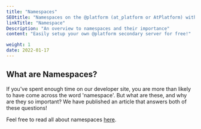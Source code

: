 ```yaml
---
title: "Namespaces"
SEOtitle: "Namespaces on the @platform (at_platform or AtPlatform) with free @signs (AtSign or at_sign)"
linkTitle: "Namespace"
Description: "An overview to namespaces and their importance"
content: "Easily setup your own @platform secondary server for free!"

weight: 1
date: 2022-01-17
---
```


## What are Namespaces?

If you've spent enough time on our developer site, you are more than likely to have come across the word 'namespace'. But what are these, and why are they so important? We have published an article that answers both of these questions!

Feel free to read all about namespaces [here](https://atsigncompany.medium.com/the-hidden-beauty-of-protocol-namespaces-6f5fab7f7a09).

<!-- ## Getting @signs and keys.

Your first step is to get a couple of @signs, it is best to get at least two, so you can experiment with sharing end-to-end
encrypted data across the @platform.

### There are two methods to get @signs.

#### The first

Go to [atsign.com](https://atsign.com) and clicking [Get an @sign](https://atsign.com/get-an-sign/). If you go
this route then you have more influence on your free @sign or pay for one of your choosing. Once you have your @signs,
do not forget to activate them.

![activate @sign](/docs/Get-Started/get-an-atsign/images/activate-ui.png)

Activating creates a microservice (we call the secondary server) and once
that is spun up on The @ Company infrastructure you will see a QR-Code to scan with an @ enabled application.

![activated @sign](/docs/Get-Started/get-an-atsign/images/activated.png)

The pairing consists of your device creating cryptographic
keys and sharing the public keys to the secondary server, you will be asked to store your private keys.
Storing your keys is vitally important as only you have the keys.

#### The second

The experience of getting a @sign via the website is great for developers as you have advanced options available, to reset
@signs and to point your @sign to your own infrastructure. For getting people onboarded quickly, a better experience would
be to get a free @sign within the app itself, this is option 2.

![generate @sign](/docs/Get-Started/get-an-atsign/images/generate-free-@sign.png)

The [onboarding widget](https://pub.dev/packages/at_onboarding_flutter) together with an API key provides a button
marked "Generate Free @sign".

![generate @sign-pair](/docs/Get-Started/get-an-atsign/images/generate-free-@sign-pair.png)

When selected a number of free @signs given to chose from, once selected it is quickly activated,
then once again you will be asked to store the cryptographic keys for the @sign.

### Once you have your @signs and keys

You are ready to start using the @platform! We have a number [demo apps](https://github.com/atsign-foundation/at_demos) that are constantly being updated, feel free to
fork or clone and try them.
There is also another nice app in development by [xavierchanth](https://github.com/XavierChanth/chit_chat) which is a
chat app using the @platform. It is a nice example to follow as it uses the [contacts](https://pub.dev/packages/at_contact)
combined with the [at_chat_flutter](https://pub.dev/packages/at_chat_flutter) widgets to create a simple chat app between
@signs.

![ChitCh@t](/docs/Get-Started/get-an-atsign/images/ChitCh@t-low.png)

Each @ enabled application will ask you once for your @sign and then your keys, so it can synchronize with your secondary server.
This means you might like to store your keys on a personal network drive or service (e.g. gdrive/idrive/onedrive) so
you can connect other @ enabled apps to your @sign easily. Remember not to share and protect your keys.

### Other widgets and the @platform/@protocol source code

We have an ever-growing number of widgets on [pub.dev](https://pub.dev/publishers/atsign.org/packages)
The @plaform and the @protocol are open source projects on [GitHub](https://github.com/atsign-foundation). If you see something missing,
or not working let us know or better still contribute with a PR!

## Where should I go next?

First, if you haven't setup Flutter, do that [here](/docs/get-started/setup-your-env/).

Otherwise, continue to building your first app [here](/docs/get-started/create-a-project/). -->
